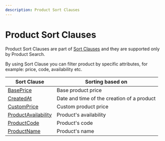 ```yaml
---
description: Product Sort Clauses
---
```


# Product Sort Clauses

Product Sort Clauses are part of [Sort Clauses](sort_clause_reference.md) and they are supported only by Product Search.

By using Sort Clause you can filter product by specific attributes, for example: price, code, availability etc.

| Sort Clause | Sorting based on |
|-----|-----|
|[BasePrice](baseprice_sort_clause.md)|Base product price|
|[CreatedAt](createdat_sort_clause.md)|Date and time of the creation of a product|
|[CustomPrice](customprice_sort_clause.md)|Custom product price|
|[ProductAvailability](productavailability_sort_clause.md)|Product's availability|
|[ProductCode](productcode_sort_clause.md)|Product's code|
|[ProductName](productname_sort_clause.md)|Product's name|
